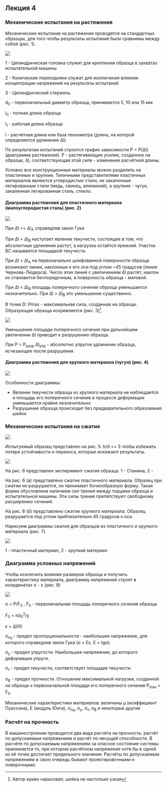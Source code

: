 ## Лекция 4

### Механические испытания на растяжения

Механические испытания на растяжения проводятся на стандартных образцах, для того чтобы результаты испытаний были сравнимы между собой (рис. 1).

<img src=source-figures/lect4-fig1.png>

1 - Цилиндрическая головка служит для крепления образца в захватах испытательной машины

2 - Конические переходники служат для исключения влияния концентрации напряжений на результаты испытаний

3 - Цилиндрический стержень

d<sub>0</sub> - первоначальный диаметр образца, принимается 5, 10 или 15 мм

l<sub>0</sub> - полная длина образца

l<sub>1</sub> - рабочая длина образца

l - расчётная длина или база тензометра (длина, на которой определяется удлинение <a>&Delta;</a>l)

По результатам испытаний строится график зависимости P = P(<a>&Delta;</a>l) (диаграмма растяжения). P - растягивающие усилие, созданное на образце, <a>&Delta;</a>l, соответствующая этой силе - изменение расчётной длины.


Условно все конструкционные материалы можно разделить на пластичные и хрупкие. Типичными представителями пластичных материалов являются углеродистые стали, не закаленные легированные стали (медь, свинец, алюминий), а хрупкие - чугун, закаленная легированная сталь, стекло.

#### Диаграмма растяжения для пластичного материала (малоуглеродистая сталь) (рис. 2)

<img src=source-figures/lect4-fig2.png>

При <a>&Delta;</a>l <= <a>&Delta;</a>l<sub>A</sub> справедлив закон Гука

При <a>&Delta;</a>l = <a>&Delta;</a>l<sub>B</sub> наступает явление текучести, состоящее в том, что абсолютные удлинения растут, а нагрузка остаётся прежней. Участок BC называется площадкой текучести.

При <a>&Delta;</a>l > <a>&Delta;</a>l<sub>A</sub> на первоначально шлифованной поверхности образца возникают линии, наклонные к его оси под углом ~45 градусов (линия Чернова-Людерса). Число этих линий с увеличением <a>&Delta;</a>l растёт, наклон их становится беспорядочным, а поверхность образца - матовой.

При <a>&Delta;</a>l < <a>&Delta;</a>l<sub>B</sub> площадь поперечного сечения образца уменьшается незначительно. При <a>&Delta;</a>l > <a>&Delta;</a>l<sub>B</sub> это уменьшение существенно.

В точке D: Pmax - максимальная сила, созданная на образце. Образующая образца искривляется (рис. 3)[^1].

<img src=source-figures/lect4-fig3.png>

Уменьшение площади поперечного сечения при дальнейшем увеличении <a>&Delta;</a>l приводит к разрушению образца.

При P = P<sub>разр</sub> <a>&Delta;</a>l<sub>упр</sub> - абсолютно упругое удлинение образца, исчезающее после разрушения.

#### Диаграмма растяжения для хрупкого материала (чугун) (рис. 4)

<img src=source-figures/lect4-fig4.png>

Особенности диаграммы:

- Явление текучести образца из хрупкого материала не наблюдается и площадь его поперечного сечения в процессе деформации уменьшается крайне незначительно
- Разрушение образца происходит без предварительного образования шейки

### Механические испытания на сжатие

<img src=source-figures/lect4-fig5.png>

Испытуемый образец представлен на рис. 5. h/d <= 3 чтобы избежать потери устойчивости и перекоса, которые искажают результаты.

<img src=source-figures/lect4-fig6.png>

На рис. 6 представлен эксперимент сжатия образца. 1 - Станина, 2 -

На рис. 6 (а) представлено сжатие пластичного материала. Образец при сжатии не разрушается, он принимает бочкообразную форму. Такая форма обусловлена наличием сил трения между торцами образца и испытательной машины. Эти силы трения препятствуют свободному расширению сечений.

На рис. 6 (б) представлено сжатие хрупкого материала. Образец разрушается под углом приблизительно 45 градусов к оси.

Нарисуем диаграммы сжатия для образцов из пластичного и хрупкого материала (рис. 7).

<img src=source-figures/lect4-fig7.png>

1 - пластичный материал, 2 - хрупкий материал

### Диаграмма условных напряжений

Чтобы исключить влияние размеров образца и получить характеристику материала, диаграмму напряжения строят в координатах <a>&sigma;</a> - ε (рис. 8)

<img src=source-figures/lect4-fig8.png>

<a>&sigma;</a> = P/F<sub>0</sub> , F<sub>0</sub> - первоначальная площадь поперечного сечения образца

F<sub>0</sub> = <a>&pi;</a>d<sub>0</sub><sup>2</sup>/y

ε = <a>&Delta;</a>l/l0

σ<sub>пц</sub> - предел пропорциональности - наибольшее напряжение, для которого справедлив закон Гука (<a>&sigma;</a> = E<a>&epsilon;</a>, E = tg<a>&alpha;</a>).

<a>&sigma;</a><sub>у</sub> - предел упругости. Наибольшее напряжение, до которого деформации упруги.

<a>&sigma;</a><sub>т</sub> - предел текучести, соответствует площадке текучести.

<a>&sigma;</a><sub>B</sub> - предел прочности. Отношение максимальной нагрузки, созданной на образце к первоначальной площади его поперечного сечения P<sub>max</sub> = F<sub>0</sub>.


Механические характеристики материалов: величины <a>&mu;</a> (коэффициент Пуассона), E (модуль Юнга), <a>&sigma;</a><sub>пц</sub>, <a>&sigma;</a><sub>у</sub>, <a>&sigma;</a><sub>т</sub>, <a>&sigma;</a><sub>B</sub> и некоторые другие

### Расчёт на прочность

В машиностроении проводится два вида расчёта на прочность: расчёт по допускаемым напряжениям и расчёт по несущей способности. В расчёте по допускаемым напряжениям за опасное состояние системы принимается то, при котором расчётном напряжение хотя бы в одной из её точек достигает предельного значения. Расчёты по допускаемым напряжениям в свою очередь бывают проектировочными и поверочными.

[^1]: Автор криво нарисовал, шейка не настолько узкая
